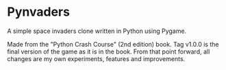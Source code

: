 # Pynvaders

A simple space invaders clone written in Python using Pygame.

Made from the "Python Crash Course" (2nd edition) book. Tag v1.0.0 is the final version of the game as it is in the book. From that point forward, all changes are my own experiments, features and improvements.